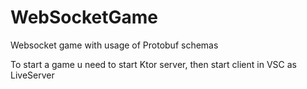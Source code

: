 # WebSocketGame
Websocket game with usage of Protobuf schemas 

To start a game u need to start Ktor server, then start client in VSC as LiveServer
